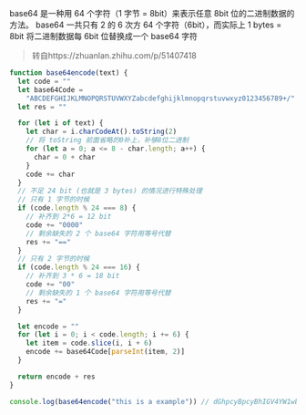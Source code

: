 base64 是一种用 64 个字符（1 字节 = 8bit）来表示任意 8bit 位的二进制数据的方法。
base64 一共只有 2 的 6 次方 64 个字符（6bit），而实际上 1 bytes = 8bit
将二进制数据每 6bit 位替换成一个 base64 字符

> 转自https://zhuanlan.zhihu.com/p/51407418

```js
function base64encode(text) {
  let code = ""
  let base64Code =
    "ABCDEFGHIJKLMNOPQRSTUVWXYZabcdefghijklmnopqrstuvwxyz0123456789+/"
  let res = ""

  for (let i of text) {
    let char = i.charCodeAt().toString(2)
    // 将 toString 前面省略的0补上，补够8位二进制
    for (let a = 0; a <= 8 - char.length; a++) {
      char = 0 + char
    }
    code += char
  }
  // 不足 24 bit (也就是 3 bytes) 的情况进行特殊处理
  // 只有 1 字节的时候
  if (code.length % 24 === 8) {
    // 补齐到 2*6 = 12 bit
    code += "0000"
    // 剩余缺失的 2 个 base64 字符用等号代替
    res += "=="
  }
  // 只有 2 字节的时候
  if (code.length % 24 === 16) {
    // 补齐到 3 * 6 = 18 bit
    code += "00"
    // 剩余缺失的 1 个 base64 字符用等号代替
    res += "="
  }

  let encode = ""
  for (let i = 0; i < code.length; i += 6) {
    let item = code.slice(i, i + 6)
    encode += base64Code[parseInt(item, 2)]
  }

  return encode + res
}

console.log(base64encode("this is a example")) // dGhpcyBpcyBhIGV4YW1wbGU=
```
